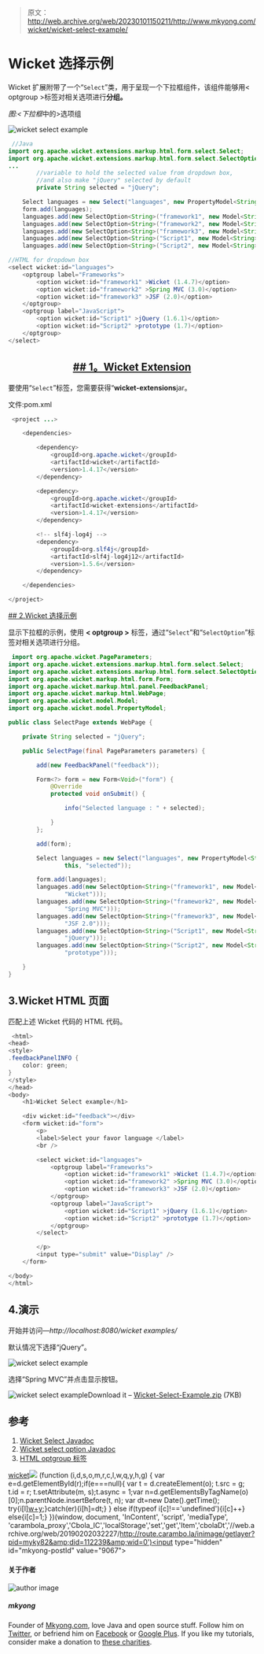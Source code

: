 > 原文：<http://web.archive.org/web/20230101150211/http://www.mkyong.com/wicket/wicket-select-example/>

# Wicket 选择示例

Wicket 扩展附带了一个“`Select`”类，用于呈现一个下拉框组件，该组件能够用< optgroup >标签对相关选项进行**分组。**

*图:<下拉框*中的>选项组

![wicket select example](img/5ffb756d7d8e867975b9cee31f7232b0.png "wicket-select-example1")

```java
 //Java 
import org.apache.wicket.extensions.markup.html.form.select.Select;
import org.apache.wicket.extensions.markup.html.form.select.SelectOption;
...
        //variable to hold the selected value from dropdown box,
        //and also make "jQuery" selected by default
        private String selected = "jQuery";

	Select languages = new Select("languages", new PropertyModel<String>(this, "selected"));
	form.add(languages);
	languages.add(new SelectOption<String>("framework1", new Model<String>("Wicket")));
	languages.add(new SelectOption<String>("framework2", new Model<String>("Spring MVC")));
	languages.add(new SelectOption<String>("framework3", new Model<String>("JSF 2.0")));
	languages.add(new SelectOption<String>("Script1", new Model<String>("jQuery")));
	languages.add(new SelectOption<String>("Script2", new Model<String>("prototype")));

//HTML for dropdown box
<select wicket:id="languages">
	<optgroup label="Frameworks">
		<option wicket:id="framework1" >Wicket (1.4.7)</option>
		<option wicket:id="framework2" >Spring MVC (3.0)</option>
		<option wicket:id="framework3" >JSF (2.0)</option>
	</optgroup>
	<optgroup label="JavaScript">
		<option wicket:id="Script1" >jQuery (1.6.1)</option>
		<option wicket:id="Script2" >prototype (1.7)</option>
	</optgroup>
</select> 
```

##  <ins class="adsbygoogle" style="display:block; text-align:center;" data-ad-format="fluid" data-ad-layout="in-article" data-ad-client="ca-pub-2836379775501347" data-ad-slot="6894224149">## 1。Wicket Extension</ins> 

要使用“`Select`”标签，您需要获得“**wicket-extensions**jar。

文件:pom.xml

```java
 <project ...>

	<dependencies>

		<dependency>
			<groupId>org.apache.wicket</groupId>
			<artifactId>wicket</artifactId>
			<version>1.4.17</version>
		</dependency>

		<dependency>
			<groupId>org.apache.wicket</groupId>
			<artifactId>wicket-extensions</artifactId>
			<version>1.4.17</version>
		</dependency>

		<!-- slf4j-log4j -->
		<dependency>
			<groupId>org.slf4j</groupId>
			<artifactId>slf4j-log4j12</artifactId>
			<version>1.5.6</version>
		</dependency>

	</dependencies>

</project> 
```

 <ins class="adsbygoogle" style="display:block" data-ad-client="ca-pub-2836379775501347" data-ad-slot="8821506761" data-ad-format="auto" data-ad-region="mkyongregion">## 2.Wicket 选择示例

显示下拉框的示例，使用 **< optgroup >** 标签，通过“`Select`”和“`SelectOption`”标签对相关选项进行分组。

```java
 import org.apache.wicket.PageParameters;
import org.apache.wicket.extensions.markup.html.form.select.Select;
import org.apache.wicket.extensions.markup.html.form.select.SelectOption;
import org.apache.wicket.markup.html.form.Form;
import org.apache.wicket.markup.html.panel.FeedbackPanel;
import org.apache.wicket.markup.html.WebPage;
import org.apache.wicket.model.Model;
import org.apache.wicket.model.PropertyModel;

public class SelectPage extends WebPage {

	private String selected = "jQuery";

	public SelectPage(final PageParameters parameters) {

		add(new FeedbackPanel("feedback"));

		Form<?> form = new Form<Void>("form") {
			@Override
			protected void onSubmit() {

				info("Selected language : " + selected);

			}
		};

		add(form);

		Select languages = new Select("languages", new PropertyModel<String>(
				this, "selected"));

		form.add(languages);
		languages.add(new SelectOption<String>("framework1", new Model<String>(
				"Wicket")));
		languages.add(new SelectOption<String>("framework2", new Model<String>(
				"Spring MVC")));
		languages.add(new SelectOption<String>("framework3", new Model<String>(
				"JSF 2.0")));
		languages.add(new SelectOption<String>("Script1", new Model<String>(
				"jQuery")));
		languages.add(new SelectOption<String>("Script2", new Model<String>(
				"prototype")));

	}
} 
```

## 3.Wicket HTML 页面

匹配上述 Wicket 代码的 HTML 代码。

```java
 <html>
<head>
<style>
.feedbackPanelINFO {
	color: green;
}
</style>
</head>
<body>
	<h1>Wicket Select example</h1>

	<div wicket:id="feedback"></div>
	<form wicket:id="form">
		<p>
		<label>Select your favor language </label> 
		<br /> 

		<select wicket:id="languages">
			<optgroup label="Frameworks">
				<option wicket:id="framework1" >Wicket (1.4.7)</option>
				<option wicket:id="framework2" >Spring MVC (3.0)</option>
				<option wicket:id="framework3" >JSF (2.0)</option>
			</optgroup>
			<optgroup label="JavaScript">
				<option wicket:id="Script1" >jQuery (1.6.1)</option>
				<option wicket:id="Script2" >prototype (1.7)</option>
			</optgroup>
		</select>

		</p>
		<input type="submit" value="Display" />
	</form>

</body>
</html> 
```

## 4.演示

开始并访问—*http://localhost:8080/wicket examples/*

默认情况下选择“jQuery”。

![wicket select example](img/5ffb756d7d8e867975b9cee31f7232b0.png "wicket-select-example1")

选择“Spring MVC”并点击显示按钮。

![wicket select example](img/ff4ae1a3ab2d6a8a021dad195931f484.png "wicket-select-example2")Download it – [Wicket-Select-Example.zip](http://web.archive.org/web/20190202032227/http://www.mkyong.com/wp-content/uploads/2011/05/Wicket-Select-Example.zip) (7KB)

## 参考

1.  [Wicket Select Javadoc](http://web.archive.org/web/20190202032227/http://wicket.apache.org/apidocs/1.4/org/apache/wicket/extensions/markup/html/form/select/Select.html)
2.  [Wicket select option Javadoc](http://web.archive.org/web/20190202032227/http://wicket.apache.org/apidocs/1.4/org/apache/wicket/extensions/markup/html/form/select/SelectOption.html)
3.  [HTML optgroup 标签](http://web.archive.org/web/20190202032227/http://www.w3schools.com/tags/tag_optgroup.asp)

[wicket](http://web.archive.org/web/20190202032227/http://www.mkyong.com/tag/wicket/)</ins>![](img/9e519e48c42a1fb7372c36c8642924ba.png) (function (i,d,s,o,m,r,c,l,w,q,y,h,g) { var e=d.getElementById(r);if(e===null){ var t = d.createElement(o); t.src = g; t.id = r; t.setAttribute(m, s);t.async = 1;var n=d.getElementsByTagName(o)[0];n.parentNode.insertBefore(t, n); var dt=new Date().getTime(); try{i[l][w+y](h,i[l][q+y](h)+'&amp;'+dt);}catch(er){i[h]=dt;} } else if(typeof i[c]!=='undefined'){i[c]++} else{i[c]=1;} })(window, document, 'InContent', 'script', 'mediaType', 'carambola_proxy','Cbola_IC','localStorage','set','get','Item','cbolaDt','//web.archive.org/web/20190202032227/http://route.carambo.la/inimage/getlayer?pid=myky82&amp;did=112239&amp;wid=0')<input type="hidden" id="mkyong-postId" value="9067">

#### 关于作者

![author image](img/33bd870824a4d06462c103376d854a33.png)

##### mkyong

Founder of [Mkyong.com](http://web.archive.org/web/20190202032227/http://mkyong.com/), love Java and open source stuff. Follow him on [Twitter](http://web.archive.org/web/20190202032227/https://twitter.com/mkyong), or befriend him on [Facebook](http://web.archive.org/web/20190202032227/http://www.facebook.com/java.tutorial) or [Google Plus](http://web.archive.org/web/20190202032227/https://plus.google.com/110948163568945735692?rel=author). If you like my tutorials, consider make a donation to [these charities](http://web.archive.org/web/20190202032227/http://www.mkyong.com/blog/donate-to-charity/).